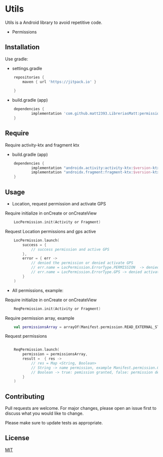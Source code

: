 # Utils

Utils is a Android library to avoid repetitive code.
 - Permissions

## Installation

Use gradle:
- settings.gradle
```gradle
    repositories {
        maven { url 'https://jitpack.io' }
       
    }
```
- build.gradle (app)
```gradle
    dependencies {
	        implementation 'com.github.matt2393.LibreriasMatt:permissions:0.6'
	}
```
## Require
Require activity-ktx and fragment ktx
- build.gradle (app)
```gradle
    dependencies {
	        implementation "androidx.activity:activity-ktx:$version-ktx"
            implementation "androidx.fragment:fragment-ktx:$version-ktx"
	}
```
## Usage
- Location, request permission and activate GPS

Require initialize in onCreate or onCreateView
```kotlin
    LocPermission.init(Activity or Fragment)
```
Request Location permissions and gps active
```kotlin
    LocPermission.launch(
        success = {
            // success permission and active GPS
        },
        error = { err ->
            // denied the permission or denied activate GPS
            // err.name = LocPermission.ErrorType.PERMISSION  -> denied the permission
            // err.name = LocPermission.ErrorType.GPS -> denied activate GPS
        }
    )
```

- All permissions, example:

Require initialize in onCreate or onCreateView
```kotlin
    ReqPermission.init(Activity or Fragment)
```
Require permission array, example
```kotlin
    val permissionsArray = arrayOf(Manifest.permission.READ_EXTERNAL_STORAGE, Manifest.permission.WRITE_EXTERNAL_STORAGE)
```
Request permissions
```kotlin
    
    ReqPermission.launch(
        permission = permissionsArray,
        result =  { res ->
            // res = Map <String, Boolean>
            // String -> name permission, example Manifest.permission.CAMERA
            // Boolean -> true: pemission granted, false: permission denied
        }
    )
```

## Contributing
Pull requests are welcome. For major changes, please open an issue first to discuss what you would like to change.

Please make sure to update tests as appropriate.

## License
[MIT](https://choosealicense.com/licenses/mit/)